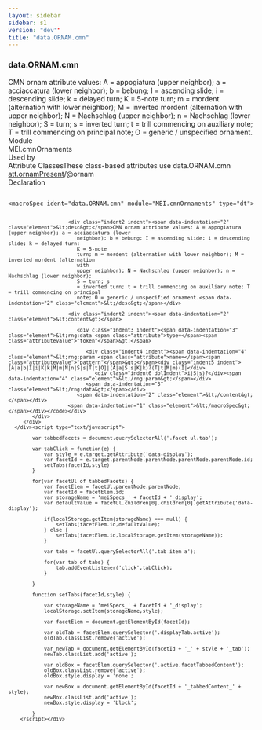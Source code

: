 ```yaml
---
layout: sidebar
sidebar: s1
version: "dev""
title: "data.ORNAM.cmn"
---
```

<div class="specPage">
   <div class="datatypeSpec">
      <h3 id="data.ORNAM.cmn">data.ORNAM.cmn</h3>
      <div class="specs">
         <div class="desc">CMN ornam attribute values: A = appogiatura (upper neighbor); a = acciaccatura (lower
            neighbor); b = bebung; I = ascending slide; i = descending slide; k = delayed turn;
            K = 5-note
            turn; m = mordent (alternation with lower neighbor); M = inverted mordent (alternation
            with
            upper neighbor); N = Nachschlag (upper neighbor); n = Nachschlag (lower neighbor);
            S = turn; s
            = inverted turn; t = trill commencing on auxiliary note; T = trill commencing on principal
            note; O = generic / unspecified ornament.
         </div>
         <div class="facet module">
            <div class="label">Module</div>
            <div class="statement text">MEI.cmnOrnaments</div>
         </div>
         <div class="facet usedBy" id="usedBy">
            <div class="label">Used by</div>
            <div class="statement list">
               <div class="classBox dtBox" title="Attribute Classes">
                  <div class="classHeading"><label class="classLabel">Attribute Classes</label><span class="classDesc">These class-based attributes use data.ORNAM.cmn</span></div>
                  <div class="classContent"><span class="ident attclass" data-ident="att.ornamPresent" data-module="MEI.cmnOrnaments"><a class="classLink" title="Attributes for marking the presence of an ornament." href="{{ site.baseurl }}/{{ page.version }}/attribute-classes/att.ornampresent.html">att.ornamPresent</a>/<span title="Indicates that this element has an attached ornament. If visual information about the ornament is needed, then one of the elements that represents an ornament (mordent, trill, or turn) should be employed.">@ornam</span></span></div>
               </div>
            </div>
         </div>
         <div class="facet declaration">
            <div class="label">Declaration</div>
            <div class="statement declaration">
               <div class="code" xml:space="preserve" data-lang="ODD"><code>
                     <div class="indent1 indent"><span data-indentation="1" class="element">&lt;macroSpec <span class="attribute">ident=</span><span class="attributevalue">"data.ORNAM.cmn"</span> <span class="attribute">module=</span><span class="attributevalue">"MEI.cmnOrnaments"</span> <span class="attribute">type=</span><span class="attributevalue">"dt"</span>&gt;</span>
                        
                        <div class="indent2 indent"><span data-indentation="2" class="element">&lt;desc&gt;</span>CMN ornam attribute values: A = appogiatura (upper neighbor); a = acciaccatura (lower
                           neighbor); b = bebung; I = ascending slide; i = descending slide; k = delayed turn;
                           K = 5-note
                           turn; m = mordent (alternation with lower neighbor); M = inverted mordent (alternation
                           with
                           upper neighbor); N = Nachschlag (upper neighbor); n = Nachschlag (lower neighbor);
                           S = turn; s
                           = inverted turn; t = trill commencing on auxiliary note; T = trill commencing on principal
                           note; O = generic / unspecified ornament.<span data-indentation="2" class="element">&lt;/desc&gt;</span></div>
                        
                        <div class="indent2 indent"><span data-indentation="2" class="element">&lt;content&gt;</span>
                           
                           <div class="indent3 indent"><span data-indentation="3" class="element">&lt;rng:data <span class="attribute">type=</span><span class="attributevalue">"token"</span>&gt;</span>
                              
                              <div class="indent4 indent"><span data-indentation="4" class="element">&lt;rng:param <span class="attribute">name=</span><span class="attributevalue">"pattern"</span>&gt;</span><div class="indent5 indent">[A|a|b|I|i|K|k|M|m|N|n|S|s|T|t|O]|(A|a|S|s|K|k)?(T|t|M|m)(I|</div>
                                 <div class="indent6 dblIndent">i|S|s)?</div><span data-indentation="4" class="element">&lt;/rng:param&gt;</span></div>
                              <span data-indentation="3" class="element">&lt;/rng:data&gt;</span></div>
                           <span data-indentation="2" class="element">&lt;/content&gt;</span></div>
                        <span data-indentation="1" class="element">&lt;/macroSpec&gt;</span></div></code></div>
            </div>
         </div>
      </div><script type="text/javascript">
            
            var tabbedFacets = document.querySelectorAll('.facet ul.tab');
            
            var tabClick = function(e) {
                var style = e.target.getAttribute('data-display');
                var facetId = e.target.parentNode.parentNode.parentNode.parentNode.id;
                setTabs(facetId,style)
            }
            
            for(var facetUl of tabbedFacets) {
                var facetElem = facetUl.parentNode.parentNode;
                var facetId = facetElem.id;
                var storageName = 'meiSpecs_' + facetId + '_display';
                var defaultValue = facetUl.children[0].children[0].getAttribute('data-display');
                
                if(localStorage.getItem(storageName) === null) {
                    setTabs(facetElem.id,defaultValue);
                } else {
                    setTabs(facetElem.id,localStorage.getItem(storageName));
                }
                
                var tabs = facetUl.querySelectorAll('.tab-item a');
                
                for(var tab of tabs) {
                    tab.addEventListener('click',tabClick);
                }
                
            }
            
            function setTabs(facetId,style) {
                
                var storageName = 'meiSpecs_' + facetId + '_display';
                localStorage.setItem(storageName,style);
                
                var facetElem = document.getElementById(facetId);
                
                var oldTab = facetElem.querySelector('.displayTab.active');
                oldTab.classList.remove('active');
                
                var newTab = document.getElementById(facetId + '_' + style + '_tab');
                newTab.classList.add('active');
                
                var oldBox = facetElem.querySelector('.active.facetTabbedContent');
                oldBox.classList.remove('active');
                oldBox.style.display = 'none';
                
                var newBox = document.getElementById(facetId + '_tabbedContent_' + style);
                newBox.classList.add('active');
                newBox.style.display = 'block';
                
            }
        </script></div>
</div>